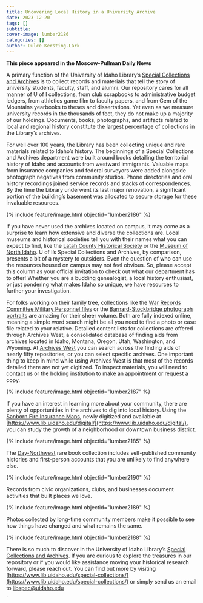 ```yaml
---
title: Uncovering Local History in a University Archive
date: 2023-12-20
tags: []
subtitle: 
cover-image: lumber2186
categories: []
author: Dulce Kersting-Lark
---
```

**This piece appeared in the Moscow-Pullman Daily News**

A primary function of the University of Idaho Library’s [Special Collections and Archives](https://www.lib.uidaho.edu/special-collections/) is to collect records and materials that tell the story of university students, faculty, staff, and alumni. Our repository cares for all manner of U of I collections, from club scrapbooks to administrative budget ledgers, from athletics game film to faculty papers, and from Gem of the Mountains yearbooks to theses and dissertations. Yet even as we measure university records in the thousands of feet, they do not make up a majority of our holdings. Documents, books, photographs, and artifacts related to local and regional history constitute the largest percentage of collections in the Library’s archives.
 
For well over 100 years, the Library has been collecting unique and rare materials related to Idaho’s history. The beginnings of a Special Collections and Archives department were built around books detailing the territorial history of Idaho and accounts from westward immigrants. Valuable maps from insurance companies and federal surveyors were added alongside photograph negatives from community studios. Phone directories and oral history recordings joined service records and stacks of correspondences. By the time the Library underwent its last major renovation, a significant portion of the building’s basement was allocated to secure storage for these invaluable resources.

{% include feature/image.html objectid="lumber2186" %}
 
If you have never used the archives located on campus, it may come as a surprise to learn how extensive and diverse the collections are. Local museums and historical societies tell you with their names what you can expect to find, like the [Latah County Historical Society](https://www.latahcountyhistoricalsociety.org/) or the [Museum of North Idaho](https://museumni.org/). U of I’s Special Collections and Archives, by comparison, presents a bit of a mystery to outsiders. Even the question of who can use the resources housed on campus may not feel obvious. So, please accept this column as your official invitation to check out what our department has to offer! Whether you are a budding genealogist, a local history enthusiast, or just pondering what makes Idaho so unique, we have resources to further your investigation.  
 
For folks working on their family tree, collections like the [War Records Committee Military Personnel files](https://archiveswest.orbiscascade.org/ark:80444/xv79008) or the [Barnard-Stockbridge photograph portraits](https://archiveswest.orbiscascade.org/ark:80444/xv949259) are amazing for their sheer volume. Both are fully indexed online, meaning a simple word search might be all you need to find a photo or case file related to your relative. Detailed content lists for collections are offered through Archives West, a consolidated database of finding aids from archives located in Idaho, Montana, Oregon, Utah, Washington, and Wyoming. At [Archives West](https://archiveswest.orbiscascade.org/) you can search across the finding aids of nearly fifty repositories, or you can select specific archives. One important thing to keep in mind while using Archives West is that most of the records detailed there are not yet digitized. To inspect materials, you will need to contact us or the holding institution to make an appointment or request a copy.   

{% include feature/image.html objectid="lumber2187" %}
 
If you have an interest in learning more about your community, there are plenty of opportunities in the archives to dig into local history. Using the [Sanborn Fire Insurance Maps](https://www.lib.uidaho.edu/digital/), newly digitized and available at [https://www.lib.uidaho.edu/digital/](https://www.lib.uidaho.edu/digital/), you can study the growth of a neighborhood or downtown business district. 

{% include feature/image.html objectid="lumber2185" %}

The [Day-Northwest](https://www.lib.uidaho.edu/special-collections/books.html) rare book collection includes self-published community histories and first-person accounts that you are unlikely to find anywhere else. 

{% include feature/image.html objectid="lumber2190" %}

Records from civic organizations, clubs, and businesses document activities that built places we love. 

{% include feature/image.html objectid="lumber2189" %}

Photos collected by long-time community members make it possible to see how things have changed and what remains the same.

{% include feature/image.html objectid="lumber2188" %}
 
There is so much to discover in the University of Idaho Library’s [Special Collections and Archives](https://www.lib.uidaho.edu/special-collections/). If you are curious to explore the treasures in our repository or if you would like assistance moving your historical research forward, please reach out. You can find out more by visiting [https://www.lib.uidaho.edu/special-collections/](https://www.lib.uidaho.edu/special-collections/) or simply send us an email to <a href="mailto:libspec@uidaho.edu">libspec@uidaho.edu</a><br>.